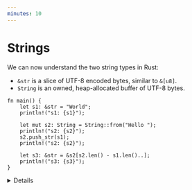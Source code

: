 ```yaml
---
minutes: 10
---
```


<!-- NOTES:
Including `&str` as a way of representing a slice of valid utf-8
-->

# Strings

We can now understand the two string types in Rust:

- `&str` is a slice of UTF-8 encoded bytes, similar to `&[u8]`.
- `String` is an owned, heap-allocated buffer of UTF-8 bytes.

<!-- Avoid using fixed integers when slicing since this breaks
translations. Using the length of s1 and s2 is safe. -->

```rust,editable
fn main() {
    let s1: &str = "World";
    println!("s1: {s1}");

    let mut s2: String = String::from("Hello ");
    println!("s2: {s2}");
    s2.push_str(s1);
    println!("s2: {s2}");

    let s3: &str = &s2[s2.len() - s1.len()..];
    println!("s3: {s3}");
}
```

<details>

- `&str` introduces a string slice, which is an immutable reference to UTF-8
  encoded string data stored in a block of memory. String literals (`"Hello"`),
  are stored in the program’s binary.

- Rust's `String` type is a wrapper around a vector of bytes. As with a
  `Vec<T>`, it is owned.

- As with many other types `String::from()` creates a string from a string
  literal; `String::new()` creates a new empty string, to which string data can
  be added using the `push()` and `push_str()` methods.

- The `format!()` macro is a convenient way to generate an owned string from
  dynamic values. It accepts the same format specification as `println!()`.

- You can borrow `&str` slices from `String` via `&` and optionally range
  selection. If you select a byte range that is not aligned to character
  boundaries, the expression will panic. The `chars` iterator iterates over
  characters and is preferred over trying to get character boundaries right.

- For C++ programmers: think of `&str` as `std::string_view` from C++, but the
  one that always points to a valid string in memory. Rust `String` is a rough
  equivalent of `std::string` from C++ (main difference: it can only contain
  UTF-8 encoded bytes and will never use a small-string optimization).

- Byte strings literals allow you to create a `&[u8]` value directly:

  <!-- mdbook-xgettext: skip -->
  ```rust,editable
  fn main() {
      println!("{:?}", b"abc");
      println!("{:?}", &[97, 98, 99]);
  }
  ```

- Raw strings allow you to create a `&str` value with escapes disabled:
  `r"\n" == "\\n"`. You can embed double-quotes by using an equal amount of `#`
  on either side of the quotes:

  <!-- mdbook-xgettext: skip -->
  ```rust,editable
  fn main() {
      println!(r#"<a href="link.html">link</a>"#);
      println!("<a href=\"link.html\">link</a>");
  }
  ```

</details>
